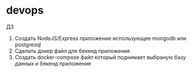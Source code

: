 # devops

ДЗ
1.  Создать NodeJS/Express приложение использующее mongodb или postgresql
2. Сделать докер файл для бекенд приложения
3. Создать docker-compose файл который поднимает выбраную базу данных и бекенд приложение